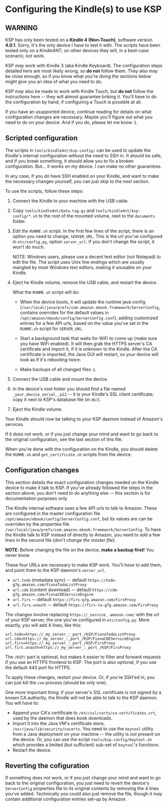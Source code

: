 Configuring the Kindle(s) to use KSP
====================================


WARNING
-------

KSP has only been tested on a **Kindle 4 (Non-Touch)**, software version **4.0.1**. Sorry, it's the only device I have
to test it with. The scripts have been tested only on a Kindle4NT; on other devices they will, in a best-case scenario,
not work.

KSP _may_ work with Kindle 3 (aka Kindle Keyboard). The configuration steps detailed here are most likely wrong, so **do
not** follow them. They also may be close enough, so if you know what you're doing the sections below might give you an
idea of what you need to do.

KSP _may_ also be made to work with Kindle Touch, but **do not** follow the instructions here -- they will almost
guarantee briking it. You'll have to do the configuration by hand, if configuring a Touch is possible at all.

If you have an usupported device, continue reading for details on what configuration changes are necessary. Maybe you'll
figure out what you need to do on your device. And if you do, please let me know :).


Scripted configuration
----------------------

The scripts in `tools/kindle4nt/ksp-config/` can be used to update the Kindle's internal configuration without the need
to SSH in. It *should* be safe, and if you break something, it *should* allow you to fix a broken configuration. But...
it works on my device. I can make no other guarantees.

In any case, if you _do_ have SSH enabled on your Kindle, and want to make the necessary changes yourself, you can just
skip to the next section.

To use the scripts, follow these steps:

1. Connect the Kindle to your machine with the USB cable.

2. Copy `tools/kindle4nt/data.tag.gz` and `tools/kindle4nt/ksp-config/*.sh` to the root of the mounted volume, next
    to the `documents` folder.

3. *Edit the `RUNME.sh` script*. In the first few lines of the script, there is an option you need to change,
    `SERVER_URL`. This is the url you've configured in `etc/config.py`, option `server_url`. If you don't change the
    script, it won't do much.

    NOTE: Windows users, please use a decent text editor (*not* Notepad) to edit the file. The script uses Unix line
    endings which are usually mangled by most Windows text editors, making it unusable on your Kindle.

4. Eject he Kindle volume, remove the USB cable, and restart the device.

    What the `RUNME.sh` script will do:

    * When the device boots, it will update the runtime java config
        (`/var/local/java/prefs/com.amazon.ebook.framework/ServerConfig`, contains overrides for the default values in
        `/opt/amazon/ebook/config/ServerConfig.conf`), adding customized entries for a few API urls, based on the
        value you've set in the `RUNME.sh` script for `SERVER_URL`.

    * Start a background task that waits for WiFi to come up (make sure you have WiFi enabled). It will then grab the
        HTTPS server's CA certificate and import it, if it is unknown to the Kindle. After the CA certificate is
        imported, the Java GUI will restart, so your device will look as if it's rebooting twice.

    * Make backups of all changed files :).

5. Connect the USB cable and mount the device.

6. In the device's root folder you should find a file named `_your_device_serial_.p12` -- it is your Kindle's SSL client
    certificate; copy it next to KSP's database file (in `db/`).

7. Eject the Kindle volume.

Your Kindle should now be talking to your KSP daemon instead of Amazon's services.

If it does not work, or if you just change your mind and want to go back to the original configuration, see the last
section of this file.

When you're done with the configuration on the Kindle, you should delete the `RUNME.sh` and `get_certificate.sh` scripts
from the device.


Configuration changes
---------------------

This section details the exact configuration changes needed on the Kindle device to make it talk to KSP. If you've
already followed the steps in the section above, you don't need to do anything else -- this section is for documentation
purposes only.

The Kindle internal software uses a few API urls to talk to Amazon. These are configured in the master configuration
file `/opt/amazon/ebook/config/ServerConfig.conf`, but its values are can be overriden by the properties file
`/var/local/java/prefs/com.amazon.ebook.framework/ServerConfig`. To have the Kindle talk to KSP instead of directly to
Amazon, you need to add a few lines in the second file (*don't change the master file*).

**NOTE**: Before changing the file on the device, **make a backup first!** You never know.

These four URLs are necessary to make KSP work. You'll *have* to add them, and point them to the KSP daemon's
`server_url`.

* `url.todo` (metadata sync) -- default `https://todo-g7g.amazon.com/FionaTodoListProxy`
* `url.cde` (content download) -- default `https://cde-g7g.amazon.com/FionaCDEServiceEngine`
* `url.firs` -- default `https://firs-g7g.amazon.com/FirsProxy`
* `url.firs.unauth` -- default `https://firs-ta-g7g.amazon.com/FirsProxy`

The changes involve replacing `https://_service_.amazon.com/` with the url of your KSP server, the one you've configured
in `etc/config.py`. More exactly, you will add 4 lines, like this:

    url.todo=https://_my_server_:_port_/KSP/FionaTodoListProxy
    url.cde=https://_my_server_:_port_/KSP/FionaCDEServiceEngine
    url.firs=https://_my_server_:_port_/KSP/FirsProxy
    url.firs.unauth=https://_my_server_:_port_/KSP/FirsProxy

The `/KSP/` part is optional, but makes it easier to filter and forward requests if you use an HTTPS frontend to
KSP. The port is also optional, if you use the default 443 port for HTTPS.

To apply these changes, restart your device. Or, if you're SSH'ed in, you can just kill the `cvm` process
(should be only one).

One more important thing: if your server's SSL certificate is not signed by a known CA authority, the Kindle will not be
able to talk to the KSP daemon. You will have to:

* Append your CA's certificate to `/etc/ssl/certs/ca-certificates.crt`, used by the daemon that does book downloads.
* Import it into the Java VM's certificate store, `/usr/java/lib/security/cacerts`. You need to use the `keytool`
    utility from a Java deployment on your machine -- the utility is *not* present on the device. Or, you can use the
    script `tools/ksp-config/keytool.sh` which provides a limited (but sufficient) sub-set of `keytool`'s functions.
* Restart the device.


Reverting the cofiguration
--------------------------

If something does not work, or if you just change your mind and want to go back to the original configuration, you just
need to revert the device's `ServerConfig` properties file to its original contents by removing the 4 lines you've
added. Technically you could also just remove the file, though it may contain additional configuration entries set-up by
Amazon.
